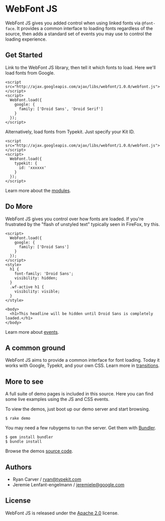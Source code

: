 # WebFont JS

WebFont JS gives you added control when using linked fonts via `@font-face`.
It provides a common interface to loading fonts regardless of the source, then
adds a standard set of events you may use to control the loading experience.

## Get Started

Link to the WebFont JS library, then tell it which fonts to load. Here we'll
load fonts from Google.

    <script src="http://ajax.googleapis.com/ajax/libs/webfont/1.0.0/webfont.js"></script>
    <script>
      WebFont.load({
        google: {
          family: ['Droid Sans', 'Droid Serif']
        }
      });
    </script>

Alternatively, load fonts from Typekit. Just specify your Kit ID.

    <script src="http://ajax.googleapis.com/ajax/libs/webfont/1.0.0/webfont.js"></script>
    <script>
      WebFont.load({
        typekit: {
          id: 'xxxxxx'
        }
      });
    </script>

Learn more about the
[modules][mod].


## Do More

WebFont JS gives you control over how fonts are loaded. If you're frustrated
by the "flash of unstyled text" typically seen in FireFox, try this.

    <script>
      WebFont.load({
        google: {
          family: ['Droid Sans']
        }
      });
    </script>
    <style>
      h1 {
        font-family: 'Droid Sans';
        visibility: hidden;
      }
      .wf-active h1 {
        visibility: visible;
      }
    </style>

    <body>
      <h1>This headline will be hidden until Droid Sans is completely loaded.</h1>
    </body>

Learn more about [events][evt].


## A common ground

WebFont JS aims to provide a common interface for font loading. Today it works
with Google, Typekit, and your own CSS. Learn more in [transitions][trn].


## More to see

A full suite of demo pages is included in this source. Here you can find some
live examples using the JS and CSS events.

To view the demos, just boot up our demo server and start browsing.

    $ rake demo

You may need a few rubygems to run the server. Get them with [Bundler](http://gembundler.com/).

    $ gem install bundler
    $ bundle install

Browse the demos [source code][demos].


## Authors

* Ryan Carver / ryan@typekit.com
* Jeremie Lenfant-engelmann /  jeremiele@google.com

## License

WebFont JS is released under the [Apache 2.0][lic] license.


[mod]: http://github.com/typekit/webfontjs/blob/master/docs/MODULES.md
[trn]: http://github.com/typekit/webfontjs/blob/master/docs/TRANSITIONS.md
[evt]: http://github.com/typekit/webfontjs/blob/master/docs/EVENTS.md
[lic]: http://github.com/typekit/webfontjs/blob/master/LICENSE
[demos]: http://github.com/typekit/webfontjs/blob/master/lib/webfontjs/demo/public
